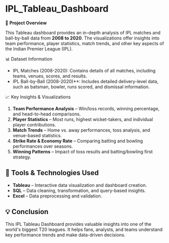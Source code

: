# IPL_Tableau_Dashboard

📌 **Project Overview**

This Tableau dashboard provides an in-depth analysis of IPL matches and ball-by-ball data from **2008 to 2020**. The visualizations offer insights into team performance, player statistics, match trends, and other key aspects of the Indian Premier League (IPL).

📊 Dataset Information
- IPL Matches (2008-2020): Contains details of all matches, including teams, venues, scores, and results.
- IPL Ball-by-Ball (2008-2020)**: Includes detailed delivery-level data, such as batsman, bowler, runs scored, and dismissal information.

📈 Key Insights & Visualizations
1. **Team Performance Analysis** – Win/loss records, winning percentage, and head-to-head comparisons.
2. **Player Statistics** – Most runs, highest wicket-takers, and individual player contributions.
3. **Match Trends** – Home vs. away performances, toss analysis, and venue-based statistics.
4. **Strike Rate & Economy Rate** – Comparing batting and bowling performances over seasons.
5. **Winning Patterns** – Impact of toss results and batting/bowling first strategy.

## 🎯 Tools & Technologies Used
- **Tableau** – Interactive data visualization and dashboard creation.
- **SQL** – Data cleaning, transformation, and query-based insights.
- **Excel** – Data preprocessing and validation.


## 💡 Conclusion
This IPL Tableau Dashboard provides valuable insights into one of the world's biggest T20 leagues. It helps fans, analysts, and teams understand key performance trends and make data-driven decisions.


